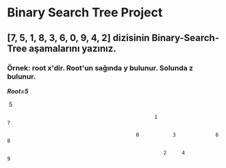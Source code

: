 # Binary Search Tree Project #

## **[7, 5, 1, 8, 3, 6, 0, 9, 4, 2]** dizisinin Binary-Search-Tree aşamalarını yazınız. ##

### Örnek: root x'dir. Root'un sağında y bulunur. Solunda z bulunur.

***Root=5***

​                                                               5
                      
                                                    1                      7
  
                                              0           3             6       8
   
                                                       2     4                       9

​                              

